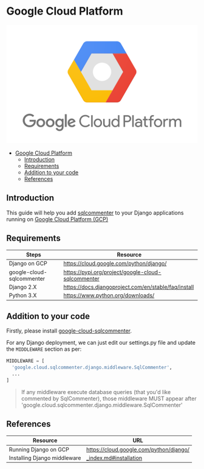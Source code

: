 # Google Cloud Platform
![](/docs/images/gcp-logo.png)

- [Google Cloud Platform](#google-cloud-platform)
    - [Introduction](#introduction)
    - [Requirements](#requirements)
    - [Addition to your code](#addition-to-your-code)
    - [References](#references)


## Introduction

This guide will help you add [sqlcommenter](/introduction) to your Django applications running on [Google Cloud Platform (GCP)](https://cloud.google.com)

## Requirements

| Steps                     | Resource                                             |
| ------------------------- | ---------------------------------------------------- |
| Django on GCP             | https://cloud.google.com/python/django/              |
| google-cloud-sqlcommenter | https://pypi.org/project/google-cloud-sqlcommenter   |
| Django 2.X                | https://docs.djangoproject.com/en/stable/faq/install |
| Python 3.X                | https://www.python.org/downloads/                    |

## Addition to your code

Firstly, please install [google-cloud-sqlcommenter](/python/django#installation).

For any Django deployment, we can just edit our settings.py file and update the `MIDDLEWARE` section as per:

```python
MIDDLEWARE = [
  'google.cloud.sqlcommenter.django.middleware.SqlCommenter',
  ...
]
```

>If any middleware execute database queries (that you'd like commented by SqlCommenter), those middleware MUST appear after
'google.cloud.sqlcommenter.django.middleware.SqlCommenter'

## References

| Resource                     | URL                                              |
| ---------------------------- | ------------------------------------------------ |
| Running Django on GCP        | https://cloud.google.com/python/django/          |
| Installing Django middleware | [_index.md#installation](_index.md#installation) |